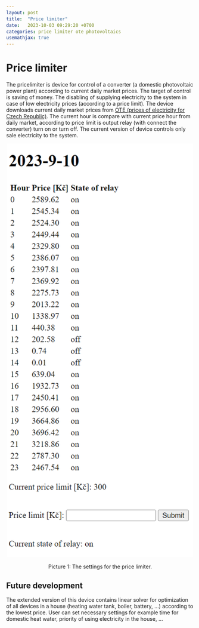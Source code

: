 ```yaml
---
layout: post
title:  "Price limiter"
date:   2023-10-03 09:29:20 +0700
categories: price limiter ote photovoltaics
usemathjax: true
---
```


# Price limiter

The pricelimiter is device for control of a converter (a domestic photovoltaic power plant) according to current daily market prices. The target of control is saving of money. The disabling of supplying electricity to the system in case of low electricity prices (according to a price limit). The device downloads current daily market prices from [OTE (prices of electricity for Czech Republic)](https://www.ote-cr.cz/cs/kratkodobe-trhy/elektrina/denni-trh). The current hour is compare with current price hour from daily market, according to price limit is output relay (with connect the converter) turn on or turn off. The current version of device controls only sale electricity to the system.

<p align="center">
<img src="/assets/img/posts/price-limiter/screenshot-price-limiter.png" width="500px" alt="The settings for the price limiter.">
</p>
<p align="center">
Picture 1: The settings for the price limiter.
</p>

## Future development

The extended version of this device contains linear solver for optimization of all devices in a house (heating water tank, boiler, battery, …) according to the lowest price. User can set necessary settings for example time for domestic heat water, priority of using electricity in the house, …


